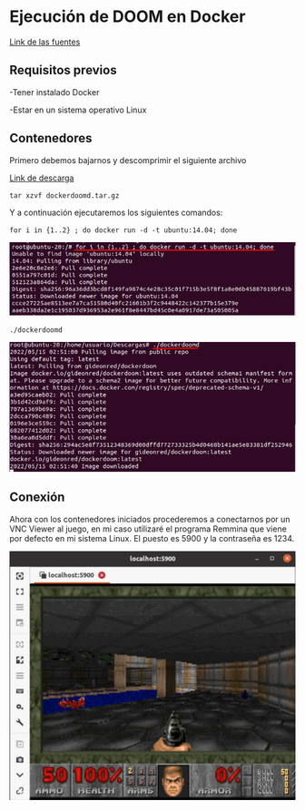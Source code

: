 # Ejecución de DOOM en Docker

[Link de las fuentes](https://github.com/GideonRed/dockerdoomd)

## Requisitos previos

-Tener instalado Docker

-Estar en un sistema operativo Linux

## Contenedores

Primero debemos bajarnos y descomprimir el siguiente archivo

[Link de descarga](https://web.archive.org/web/20160310005603if_/https://gideonred.com/bins/dockerdoomd.tar.gz)

```
tar xzvf dockerdoomd.tar.gz
```

Y a continuación ejecutaremos los siguientes comandos:

```
for i in {1..2} ; do docker run -d -t ubuntu:14.04; done
```
![primer comando](https://github.com/MelissaRodriguezHernandez/Docker_DOOM/blob/main/img/primer%20comando.png)

```
./dockerdoomd
```
![ejecucion contenedor](https://github.com/MelissaRodriguezHernandez/Docker_DOOM/blob/main/img/segundo%20comando.png)

## Conexión

Ahora con los contenedores iniciados procederemos a conectarnos por un VNC Viewer al juego, en mi caso utilizaré el programa Remmina que viene por defecto en mi sistema Linux.
El puesto es 5900 y la contraseña es 1234. 

![imagen juego](https://github.com/MelissaRodriguezHernandez/Docker_DOOM/blob/main/img/juego.jpeg)
